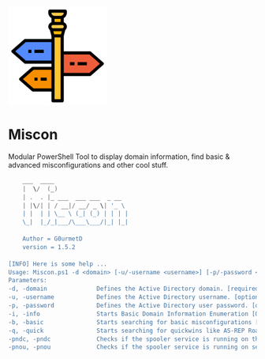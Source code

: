 <img src="guidance.png" alt="miscon" width="200" height="200"/>

# Miscon
Modular PowerShell Tool to display domain information, find basic & advanced misconfigurations and other cool stuff.

```powershell
    ___  ____
    |  \/  (_)
    | .  . |_ ___  ___ ___  _ __  
    | |\/| | / __|/ __/ _ \| '_ \ 
    | |  | | \__ \ (_| (_) | | | |
    \_|  |_/_|___/\___\___/|_| |_|
    
    Author = G0urmetD
    version = 1.5.2
    
[INFO] Here is some help ...
Usage: Miscon.ps1 -d <domain> [-u/-username <username>] [-p/-password <password>] [-h] [-i/-info] [-b/-basic] [-q/-quick]
Parameters:
-d, -domain              Defines the Active Directory domain. [required]
-u, -username            Defines the Active Directory username. [optional]
-p, -password            Defines the Active Directory user password. [optional]
-i, -info                Starts Basic Domain Information Enumeration [Optional]
-b, -basic               Starts searching for basic misconfigurations [Optional]
-q, -quick               Starts searching for quickwins like AS-REP Roasting/Kerberoastable Accounts/LLMNR
-pndc, -pndc             Checks if the spooler service is running on the domain controllers. [Optional]
-pnou, -pnou             Checks if the spooler service is running on servers in target OU. [Optional]
```
